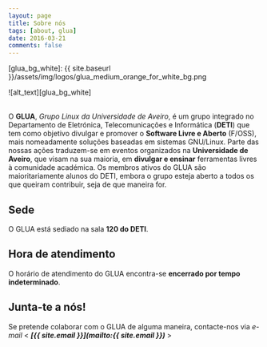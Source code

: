 ```yaml
---
layout: page
title: Sobre nós
tags: [about, glua]
date: 2016-03-21
comments: false
---
```

[glua_bg_white]: {{ site.baseurl }}/assets/img/logos/glua_medium_orange_for_white_bg.png

![alt_text][glua_bg_white]  
<br>

O **GLUA**, *Grupo Linux da Universidade de Aveiro*, é um grupo integrado no Departamento de Eletrónica, Telecomunicações e Informática (**DETI**) que tem como objetivo divulgar e promover o **Software Livre e Aberto** (F/OSS), mais nomeadamente soluções baseadas em sistemas GNU/Linux.
Parte das nossas ações traduzem-se em eventos organizados na **Universidade de Aveiro**, que visam na sua maioria, em **divulgar e ensinar** ferramentas livres à comunidade académica.
Os membros ativos do GLUA são maioritariamente alunos do DETI, embora o grupo esteja aberto a todos os que queiram contribuir, seja de que maneira for.

## Sede

O GLUA está sediado na sala **120 do DETI**.

## Hora de atendimento

O horário de atendimento do GLUA encontra-se **encerrado por tempo indeterminado**.

## Junta-te a nós!
Se pretende colaborar com o GLUA de alguma maneira, contacte-nos via *e-mail* < ___[{{ site.email }}](mailto:{{ site.email }})___ >
